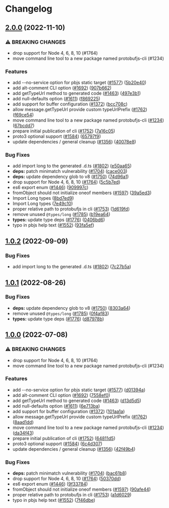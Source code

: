 # Changelog

## [2.0.0](https://github.com/renawolford6/protobuf-script-build-javascript/compare/protobufjs-cli-v1.0.2...protobufjs-cli-v2.0.0) (2022-11-10)


### ⚠ BREAKING CHANGES

* drop support for Node 4, 6, 8, 10 (#1764)
* move command line tool to a new package named protobufjs-cli (#1234)

### Features

* add --no-service option for pbjs static target ([#1577](https://github.com/renawolford6/protobuf-script-build-javascript/issues/1577)) ([5b20e40](https://github.com/renawolford6/protobuf-script-build-javascript/commit/5b20e40f7b50c9d2c7157c38440770907080b8fb))
* add alt-comment CLI option ([#1692](https://github.com/renawolford6/protobuf-script-build-javascript/issues/1692)) ([907b662](https://github.com/renawolford6/protobuf-script-build-javascript/commit/907b66287790b58c0d864be5ecca341d88df4f96))
* add getTypeUrl method to generated code ([#1463](https://github.com/renawolford6/protobuf-script-build-javascript/issues/1463)) ([497e3b1](https://github.com/renawolford6/protobuf-script-build-javascript/commit/497e3b1542475362a0fdbb4877fbe82c44785d17))
* add null-defaults option ([#1611](https://github.com/renawolford6/protobuf-script-build-javascript/issues/1611)) ([f869225](https://github.com/renawolford6/protobuf-script-build-javascript/commit/f869225a543e35ab258e80b2602d61fcb8217ec4))
* add support for buffer configuration ([#1372](https://github.com/renawolford6/protobuf-script-build-javascript/issues/1372)) ([bcc708c](https://github.com/renawolford6/protobuf-script-build-javascript/commit/bcc708cb5612bd542a4729a73272ef9360b7e9ef))
* allow message.getTypeUrl provide custom typeUrlPrefix ([#1762](https://github.com/renawolford6/protobuf-script-build-javascript/issues/1762)) ([f69ce54](https://github.com/renawolford6/protobuf-script-build-javascript/commit/f69ce54b96e33f52dfef38a6a37a32360c5b831c))
* move command line tool to a new package named protobufjs-cli ([#1234](https://github.com/renawolford6/protobuf-script-build-javascript/issues/1234)) ([67bcdd7](https://github.com/renawolford6/protobuf-script-build-javascript/commit/67bcdd75148af4f30476250445c76aad2b6cb603))
* prepare initial publication of cli ([#1752](https://github.com/renawolford6/protobuf-script-build-javascript/issues/1752)) ([7a16c05](https://github.com/renawolford6/protobuf-script-build-javascript/commit/7a16c050991aadbd551b6206f3218ae8a03f5208))
* proto3 optional support ([#1584](https://github.com/renawolford6/protobuf-script-build-javascript/issues/1584)) ([65797f9](https://github.com/renawolford6/protobuf-script-build-javascript/commit/65797f9e75e224babe7c2670c253eb0a7784da09))
* update dependencies / general cleanup ([#1356](https://github.com/renawolford6/protobuf-script-build-javascript/issues/1356)) ([40078e8](https://github.com/renawolford6/protobuf-script-build-javascript/commit/40078e8a5dd27c921ec82cdc6c33f364f030a692))


### Bug Fixes

* add import long to the generated .d.ts ([#1802](https://github.com/renawolford6/protobuf-script-build-javascript/issues/1802)) ([e50aa65](https://github.com/renawolford6/protobuf-script-build-javascript/commit/e50aa6546edcb29063215daff28ad038c4125f72))
* **deps:** patch minimatch vulnerability ([#1704](https://github.com/renawolford6/protobuf-script-build-javascript/issues/1704)) ([cace003](https://github.com/renawolford6/protobuf-script-build-javascript/commit/cace003fafa4eeb75dfb1acca533ac04ac75c4a9))
* **deps:** update dependency glob to v8 ([#1750](https://github.com/renawolford6/protobuf-script-build-javascript/issues/1750)) ([74d96a1](https://github.com/renawolford6/protobuf-script-build-javascript/commit/74d96a18e34b9675e2b495e459786d298f0baee1))
* drop support for Node 4, 6, 8, 10 ([#1764](https://github.com/renawolford6/protobuf-script-build-javascript/issues/1764)) ([5c5b7ed](https://github.com/renawolford6/protobuf-script-build-javascript/commit/5c5b7edc4b7f424711bb2e06143d4ecb2ce894f8))
* es6 export enum ([#1446](https://github.com/renawolford6/protobuf-script-build-javascript/issues/1446)) ([909997c](https://github.com/renawolford6/protobuf-script-build-javascript/commit/909997c12edc8ef28ebb4152f987b5f0aabe9576))
* fromObject should not initialize oneof members ([#1597](https://github.com/renawolford6/protobuf-script-build-javascript/issues/1597)) ([39a5ed3](https://github.com/renawolford6/protobuf-script-build-javascript/commit/39a5ed3239d7725d94ba6454cccb42fca94cb177))
* Import Long types ([8bd7ed9](https://github.com/renawolford6/protobuf-script-build-javascript/commit/8bd7ed9879670d5c09a06e5d0a07e253e2c461b5))
* Import Long types ([7e49c10](https://github.com/renawolford6/protobuf-script-build-javascript/commit/7e49c1016179671d14760794422e8746635d3a5c))
* proper relative path to protobufjs in cli ([#1753](https://github.com/renawolford6/protobuf-script-build-javascript/issues/1753)) ([1d619fd](https://github.com/renawolford6/protobuf-script-build-javascript/commit/1d619fdb72db8a38a6ef48f2a92927ad4b6dcd98))
* remove unused `@types/long` ([#1785](https://github.com/renawolford6/protobuf-script-build-javascript/issues/1785)) ([b19ea64](https://github.com/renawolford6/protobuf-script-build-javascript/commit/b19ea641351bb0e7aaffad86358070cc9a9ac2c9))
* **types:** update type deps ([#1776](https://github.com/renawolford6/protobuf-script-build-javascript/issues/1776)) ([0406bd6](https://github.com/renawolford6/protobuf-script-build-javascript/commit/0406bd6fa571fd4a4fbcfa3f43d4e02b7025a54c))
* typo in pbjs help text ([#1552](https://github.com/renawolford6/protobuf-script-build-javascript/issues/1552)) ([93fa5ef](https://github.com/renawolford6/protobuf-script-build-javascript/commit/93fa5ef606bc6b935fe45b3bc7990244eea970b9))

## [1.0.2](https://github.com/protobufjs/protobuf.js/compare/protobufjs-cli-v1.0.1...protobufjs-cli-v1.0.2) (2022-09-09)


### Bug Fixes

* add import long to the generated .d.ts ([#1802](https://github.com/protobufjs/protobuf.js/issues/1802)) ([7c27b5a](https://github.com/protobufjs/protobuf.js/commit/7c27b5ad5d161c9f3711aa053ca704f8e1224e90))

## [1.0.1](https://github.com/protobufjs/protobuf.js/compare/protobufjs-cli-v1.0.0...protobufjs-cli-v1.0.1) (2022-08-26)


### Bug Fixes

* **deps:** update dependency glob to v8 ([#1750](https://github.com/protobufjs/protobuf.js/issues/1750)) ([8303a64](https://github.com/protobufjs/protobuf.js/commit/8303a648bc12dcea5aa8e7efa042de39011857f9))
* remove unused `@types/long` ([#1785](https://github.com/protobufjs/protobuf.js/issues/1785)) ([0f4af83](https://github.com/protobufjs/protobuf.js/commit/0f4af83e4ed3cef1ec035c2833e0b06cab0bd87f))
* **types:** update type deps ([#1776](https://github.com/protobufjs/protobuf.js/issues/1776)) ([d87978b](https://github.com/protobufjs/protobuf.js/commit/d87978b8eb2a176676c58379a89206b94a6d926a))

## [1.0.0](https://github.com/protobufjs/protobuf.js/compare/protobufjs-cli-v0.1.0...protobufjs-cli-v1.0.0) (2022-07-08)


### ⚠ BREAKING CHANGES

* drop support for Node 4, 6, 8, 10 (#1764)
* move command line tool to a new package named protobufjs-cli (#1234)

### Features

* add --no-service option for pbjs static target ([#1577](https://github.com/protobufjs/protobuf.js/issues/1577)) ([d01394a](https://github.com/protobufjs/protobuf.js/commit/d01394a1463062824c066b653aad53c449752202))
* add alt-comment CLI option ([#1692](https://github.com/protobufjs/protobuf.js/issues/1692)) ([7558ef0](https://github.com/protobufjs/protobuf.js/commit/7558ef0f93177978272f68f1710144a26b63e525))
* add getTypeUrl method to generated code ([#1463](https://github.com/protobufjs/protobuf.js/issues/1463)) ([d13d5d5](https://github.com/protobufjs/protobuf.js/commit/d13d5d5688052e366aa2e9169f50dfca376b32cf))
* add null-defaults option ([#1611](https://github.com/protobufjs/protobuf.js/issues/1611)) ([6e713ba](https://github.com/protobufjs/protobuf.js/commit/6e713baf54bd987ae52cbf92a4f2742c70201dc0))
* add support for buffer configuration ([#1372](https://github.com/protobufjs/protobuf.js/issues/1372)) ([101aa1a](https://github.com/protobufjs/protobuf.js/commit/101aa1a4f148516fdc83a74f54a229f06e24a5de))
* allow message.getTypeUrl provide custom typeUrlPrefix ([#1762](https://github.com/protobufjs/protobuf.js/issues/1762)) ([8aad1dd](https://github.com/protobufjs/protobuf.js/commit/8aad1dd994b1fc1f23bd71adf3a81b7a5616b210))
* move command line tool to a new package named protobufjs-cli ([#1234](https://github.com/protobufjs/protobuf.js/issues/1234)) ([da34f43](https://github.com/protobufjs/protobuf.js/commit/da34f43ccd51ad97017e139f137521782f5ef119))
* prepare initial publication of cli ([#1752](https://github.com/protobufjs/protobuf.js/issues/1752)) ([64811d5](https://github.com/protobufjs/protobuf.js/commit/64811d5878c31e4a86a39da5fec6aea35da22fcd))
* proto3 optional support ([#1584](https://github.com/protobufjs/protobuf.js/issues/1584)) ([6c4d307](https://github.com/protobufjs/protobuf.js/commit/6c4d30716a9a756dcdc21d64f9c9d069315fc5b1))
* update dependencies / general cleanup ([#1356](https://github.com/protobufjs/protobuf.js/issues/1356)) ([42f49b4](https://github.com/protobufjs/protobuf.js/commit/42f49b43f692c24c2bc1ae081b4d1ad9fa173cd7))


### Bug Fixes

* **deps:** patch minimatch vulnerability ([#1704](https://github.com/protobufjs/protobuf.js/issues/1704)) ([bac61b8](https://github.com/protobufjs/protobuf.js/commit/bac61b8c2757804bbb9c5fa0f8bc6a7bcf0bb374))
* drop support for Node 4, 6, 8, 10 ([#1764](https://github.com/protobufjs/protobuf.js/issues/1764)) ([50370dd](https://github.com/protobufjs/protobuf.js/commit/50370dd7747a0986e83ddbe51c54b97033af5ead))
* es6 export enum ([#1446](https://github.com/protobufjs/protobuf.js/issues/1446)) ([9f33784](https://github.com/protobufjs/protobuf.js/commit/9f33784350b1efc2e774bbfc087cbd2c47828748))
* fromObject should not initialize oneof members ([#1597](https://github.com/protobufjs/protobuf.js/issues/1597)) ([90afe44](https://github.com/protobufjs/protobuf.js/commit/90afe4412de8070b0c0681e5905a6e0213072a85))
* proper relative path to protobufjs in cli ([#1753](https://github.com/protobufjs/protobuf.js/issues/1753)) ([a1d6029](https://github.com/protobufjs/protobuf.js/commit/a1d60292ecb22fcf89c493c562ae07ab10ef49c9))
* typo in pbjs help text ([#1552](https://github.com/protobufjs/protobuf.js/issues/1552)) ([7f46dbe](https://github.com/protobufjs/protobuf.js/commit/7f46dbeb538a6277035a896e1ab5e1a070e28681))
